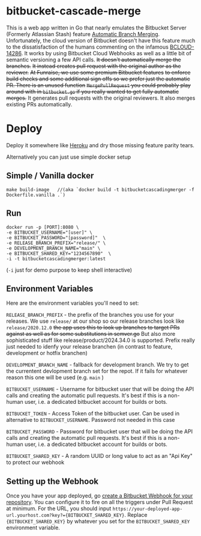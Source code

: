 # bitbucket-cascade-merge

This is a web app written in Go that nearly emulates the Bitbucket Server
(Formerly Atlassian Stash) feature [Automatic Branch Merging](https://confluence.atlassian.com/bitbucketserver/automatic-branch-merging-776639993.html).
Unfortunately, the cloud version of Bitbucket doesn't have this feature much to the dissatisfaction of the humans 
commenting on the infamous [BCLOUD-14286](https://jira.atlassian.com/browse/BCLOUD-14286). It works by using Bitbucket 
Cloud Webhooks as well as a little bit of semantic versioning a few API calls. ~~It doesn't automatically merge the branches.~~
~~It instead creates pull request with the original author as the reviewer.~~
~~At Funraise, we use some premium Bitbucket features~~
~~to enforce build checks and some additional sign offs so we prefer just the automatic PR. There is an unused function~~
~~`MergePullRequest` you could probably play around with in `bitbucket.go` if you really wanted to get fully automatic merges.~~
It generates pull requests with the original reviewers. It also merges existing PRs automatically.


# Deploy

Deploy it somewhere like [Heroku](https://devcenter.heroku.com/articles/getting-started-with-go#deploy-the-app
) and dry those missing feature parity tears.

Alternatively you can just use simple docker setup

## Simple / Vanilla docker
```
make build-image   //(aka `docker build -t bitbucketcascadingmerger -f Dockerfile.vanilla .`)
```
## Run
```
docker run -p [PORT]:8080 \
-e BITBUCKET_USERNAME="[user]" \
-e BITBUCKET_PASSWORD="[password]"  \
-e RELEASE_BRANCH_PREFIX="release/" \
-e DEVELOPMENT_BRANCH_NAME="main" \ 
-e BITBUCKET_SHARED_KEY="1234567890"  \
-i -t bitbucketcascadingmerger:latest
```
(`-i` just for demo purpose to keep shell interactive)


## Environment Variables

Here are the environment variables you'll need to set:

`RELEASE_BRANCH_PREFIX` - the prefix of the branches you use for your releases. We use `release/` at our shop so our 
release branches look like `release/2020.12.0` ~~the app uses this to look up branches to target PRs against as well as 
for some substitutions in semver.go~~ But also more sophisticated stuff like release/product/2024.34.0 is supported.
Prefix really just needed to idenfy your release branchen (in contrast to feature, development or hotfix branchen)

`DEVELOPMENT_BRANCH_NAME` - fallback for development branch. We try to get the currentent devlopment branch set for the repot.
If it fails for whatever reason this one will be used (e.g. `main` )

`BITBUCKET_USERNAME` - Username for bitbucket user that will be doing the API calls and creating the automatic pull 
requests. It's best if this is a non-human user, i.e. a dedicated bitbucket account for builds or bots.
 
`BITBUCKET_TOKEN` - Access Token of the bitbucket user. Can be used in alternative to `BITBUCKET_USERNAME`. Password not needed
in this case

`BITBUCKET_PASSWORD` - Password for bitbucket user that will be doing the API calls and creating the automatic pull 
requests. It's best if this is a non-human user, i.e. a dedicated bitbucket account for builds or bots.

`BITBUCKET_SHARED_KEY` - A random UUID or long value to act as an "Api Key" to protect our webhook

## Setting up the Webhook

Once you have your app deployed, go [create a Bitbucket Webhook for your repository](https://support.atlassian.com/bitbucket-cloud/docs/manage-webhooks/).
You can configure it to fire on all the triggers under Pull Request at minimum. For the URL, you should input
`https://your-deployed-app-url.yourhost.com?key?={BITBUCKET_SHARED_KEY}`. Replace `{BITBUCKET_SHARED_KEY}` by whatever 
you set for the `BITBUCKET_SHARED_KEY` environment variable. 